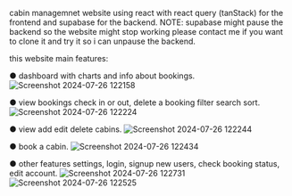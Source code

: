 cabin managemnet website using react with react query (tanStack) for the frontend and supabase for the backend.
NOTE: supabase might pause the backend so the website might stop working please contact me if you want to clone it and try it so i can unpause the backend.

this website main features:

● dashboard with charts and info about bookings.
![Screenshot 2024-07-26 122158](https://github.com/user-attachments/assets/eeda7278-d025-4373-85c4-d9b6ac56e3b5)

● view bookings check in or out, delete a booking filter search sort.
![Screenshot 2024-07-26 122224](https://github.com/user-attachments/assets/c8988147-7537-4955-adca-92fd714b11ff)

● view add edit delete cabins.
![Screenshot 2024-07-26 122244](https://github.com/user-attachments/assets/e5cc3201-2607-4fa9-8915-51c91dd8a63a)

● book a cabin.
![Screenshot 2024-07-26 122434](https://github.com/user-attachments/assets/5b1c3aec-bed2-452e-acc9-b01bd75c2f36)

● other features settings, login, signup new users, check booking status, edit account.
![Screenshot 2024-07-26 122731](https://github.com/user-attachments/assets/9f382a15-3870-48fe-88e5-dd707034a5a7)
![Screenshot 2024-07-26 122525](https://github.com/user-attachments/assets/a3f4bf65-9bf5-4d63-90ba-ef5f1453b688)
